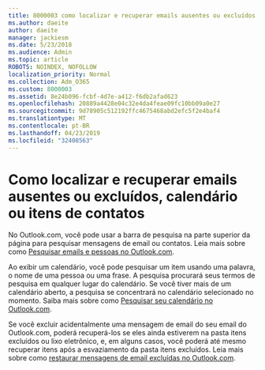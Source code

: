 ```yaml
---
title: 8000003 como localizar e recuperar emails ausentes ou excluídos, calendário ou itens de contatos
ms.author: daeite
author: daeite
manager: jackiesm
ms.date: 5/23/2018
ms.audience: Admin
ms.topic: article
ROBOTS: NOINDEX, NOFOLLOW
localization_priority: Normal
ms.collection: Adm_O365
ms.custom: 8000003
ms.assetid: 8e24b096-fcbf-4d7e-a412-f6db2afad623
ms.openlocfilehash: 20889a4428e04c32e4da4feae09fc10bb09a0e27
ms.sourcegitcommit: 9d78905c512192ffc4675468abd2efc5f2e4baf4
ms.translationtype: MT
ms.contentlocale: pt-BR
ms.lasthandoff: 04/23/2019
ms.locfileid: "32408563"
---
```

# <a name="how-to-find-and-recover-missing-or-deleted-email-calendar-or-contacts-items"></a>Como localizar e recuperar emails ausentes ou excluídos, calendário ou itens de contatos

No Outlook.com, você pode usar a barra de pesquisa na parte superior da página para pesquisar mensagens de email ou contatos. Leia mais sobre como [Pesquisar emails e pessoas no Outlook.com](https://support.office.com/article/88108edf-028e-4306-b87e-7400bbb40aa7).
  
Ao exibir um calendário, você pode pesquisar um item usando uma palavra, o nome de uma pessoa ou uma frase. A pesquisa procurará seus termos de pesquisa em qualquer lugar do calendário. Se você tiver mais de um calendário aberto, a pesquisa se concentrará no calendário selecionado no momento. Saiba mais sobre como [Pesquisar seu calendário no Outlook.com](https://support.office.com/article/5bc05289-c84c-4849-95a8-7eac05ed478a).
  
Se você excluir acidentalmente uma mensagem de email do seu email do Outlook.com, poderá recuperá-los se eles ainda estiverem na pasta itens excluídos ou lixo eletrônico, e, em alguns casos, você poderá até mesmo recuperar itens após a esvaziamento da pasta itens excluídos. Leia mais sobre como [restaurar mensagens de email excluídas no Outlook.com](https://support.office.com/article/cf06ab1b-ae0b-418c-a4d9-4e895f83ed50).
  

